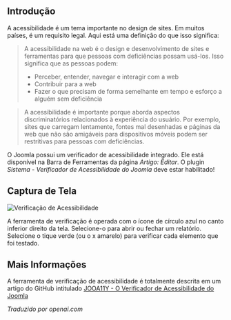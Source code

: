 <!-- Filename: Help6.x:_Article_Accessibility_Check / Display title: Artigo: Verificação de Acessibilidade   -->

## Introdução

A acessibilidade é um tema importante no design de sites. Em muitos países, é um requisito legal. Aqui está uma definição do que isso significa:

>A acessibilidade na web é o design e desenvolvimento de sites e ferramentas para que pessoas com deficiências possam usá-los. Isso significa que as pessoas podem:
>- Perceber, entender, navegar e interagir com a web
>- Contribuir para a web
>- Fazer o que precisam de forma semelhante em tempo e esforço a alguém sem deficiência

>A acessibilidade é importante porque aborda aspectos discriminatórios relacionados à experiência do usuário. Por exemplo, sites que carregam lentamente, fontes mal desenhadas e páginas da web que não são amigáveis para dispositivos móveis podem ser restritivas para pessoas com deficiências.

O Joomla possui um verificador de acessibilidade integrado. Ele está disponível na Barra de Ferramentas da página *Artigo: Editar*. O plugin *Sistema - Verificador de Acessibilidade do Joomla* deve estar habilitado!

## Captura de Tela

![Verificação de Acessibilidade](../../../en/images/articles/articles-accessibility-check.png)

A ferramenta de verificação é operada com o ícone de círculo azul no canto inferior direito da tela. Selecione-o para abrir ou fechar um relatório. Selecione o tique verde (ou o x amarelo) para verificar cada elemento que foi testado.  

## Mais Informações

A ferramenta de verificação de acessibilidade é totalmente descrita em um artigo do GitHub intitulado
[JOOA11Y - O Verificador de Acessibilidade do Joomla](https://joomla-projects.github.io/joomla-a11y-checker/index.html)

*Traduzido por openai.com*

